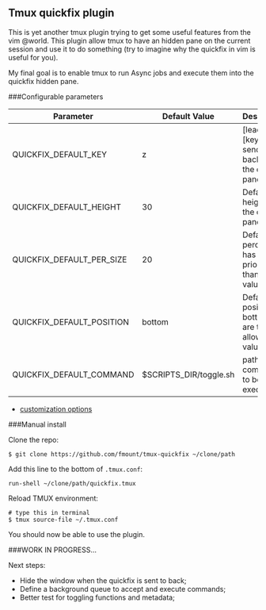 Tmux quickfix plugin
---

This is yet another tmux plugin trying to get some useful features from the vim @world.
This plugin allow tmux to have an hidden pane on the current session and use it to do something
(try to imagine why the quickfix in vim is useful for you).

My final goal is to enable tmux to run Async jobs and execute them into the quickfix hidden pane.


###Configurable parameters

| Parameter | Default Value | Description |
|-----------|---------------|-------------|
|QUICKFIX_DEFAULT_KEY       | z | [leader]+[key] to send back/front the quickfix pane |
|QUICKFIX_DEFAULT_HEIGHT    | 30 | Default height of the quickfix pane |
|QUICKFIX_DEFAULT_PER_SIZE  | 20 | Default perc size (it has more priority than height value) |
|QUICKFIX_DEFAULT_POSITION  | bottom  | Default position: bottom/top are the only allowed values |
|QUICKFIX_DEFAULT_COMMAND   | $SCRIPTS_DIR/toggle.sh  | path to command to be executed |


- [customization options](docs/options.md)


###Manual install

Clone the repo:

    $ git clone https://github.com/fmount/tmux-quickfix ~/clone/path

Add this line to the bottom of `.tmux.conf`:

    run-shell ~/clone/path/quickfix.tmux

Reload TMUX environment:

    # type this in terminal
    $ tmux source-file ~/.tmux.conf

You should now be able to use the plugin.


###WORK IN PROGRESS...

Next steps:

+ Hide the window when the quickfix is sent to back;
+ Define a background queue to accept and execute commands;
+ Better test for toggling functions and metadata;

